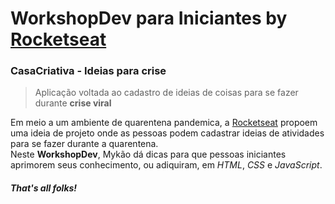 # WorkshopDev para Iniciantes by [Rocketseat](https://github.com/Rocketseat)

### CasaCriativa - Ideias para crise
> Aplicação voltada ao cadastro de ideias de coisas para se fazer durante __crise viral__ <br>

Em meio a um ambiente de quarentena pandemica, a [Rocketseat](https://github.com/Rocketseat) propoem uma ideia de projeto onde as pessoas podem cadastrar ideias de atividades para se fazer durante a quarentena.<br> Neste __WorkshopDev__, Mykão dá dicas para que pessoas iniciantes aprimorem seus conhecimento, ou adiquiram, em _HTML_, _CSS_ e _JavaScript_.

##### That's all folks! 